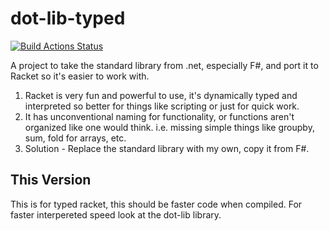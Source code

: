 # dot-lib-typed

[![Build Actions Status](https://github.com/markusreynolds1989/dot-lib-typed/workflows/Build/badge.svg)](https://github.com/markusreynolds1989/dot-lib-typed/actions)

A project to take the standard library from .net, especially F#, and port it to Racket so it's easier to work with.

1. Racket is very fun and powerful to use, it's dynamically typed and interpreted so better for things like scripting or just for quick work.
2. It has unconventional naming for functionality, or functions aren't organized like one would think. i.e. missing simple things like groupby, sum, fold for arrays, etc.
3. Solution - Replace the standard library with my own, copy it from F#.


## This Version
This is for typed racket, this should be faster code when compiled. For faster interpereted speed look at the dot-lib library.
